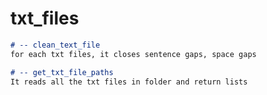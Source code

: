# txt_files
```markdown
# -- clean_text_file
for each txt files, it closes sentence gaps, space gaps

# -- get_txt_file_paths
It reads all the txt files in folder and return lists 
```

